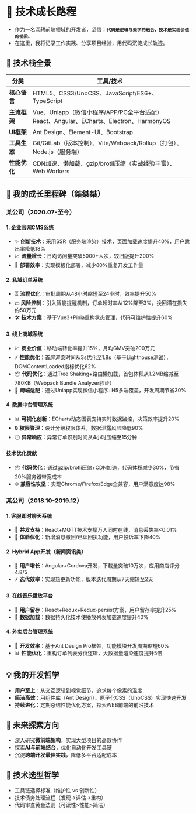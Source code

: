 # 🌟 **技术成长路程**  

- 作为一名深耕前端领域的开发者，坚信：**`代码是逻辑与美学的融合，技术是实现价值的桥梁。`**  
- 在这里，我将记录工作实践、分享项目经验，用代码沉淀成长轨迹。


## 🔧 **技术栈全景**  
| 分类         | 工具/技术                                                            |
|-------------|---------------------------------------------------------------------|
| **核心语言** | HTML5、CSS3/UnoCSS、JavaScript/ES6+、TypeScript                      |
| **主流框架** | Vue、Uniapp（微信小程序/APP/PC全平台适配）<br>React、Angular、ECharts、Electron、HarmonyOS|
| **UI框架** | Ant Design、Element-UI、Bootstrap                |
| **工具生态** | Git/GitLab（版本控制）、Vite/Webpack/Rollup（打包）、Node.js（服务端）    |
| **性能优化** | CDN加速、懒加载、gzip/brotli压缩（实战经验丰富）、Web Workers             |


## 🚀 **我的成长里程碑（桀桀桀）**  

### **某公司（2020.07-至今）**  
#### **1. 企业官网CMS系统**  
- ✨ **创新技术**：采用SSR（服务端渲染）技术，页面加载速度提升40%，用户跳出率降低18%  
- 📈 **流量增长**：日均访问量突破5000+人次，较旧版提升200%  
- 🚀 **部署效率**：实现模板化部署，减少80%重复开发工作量  

#### **2. 私域订单系统**  
- ⏳ **流程优化**：审批周期从48小时缩短至24小时，效率提升50%  
- 💵 **风险控制**：引入智能提醒机制，订单超时率从12%降至3%，挽回潜在损失约50万元  
- 🛠️ **技术方案**：基于Vue3+Pinia重构状态管理，代码可维护性提升60%  

#### **3. 线上商城系统**  
- 💹 **商业价值**：移动端转化率提升15%，月均GMV突破200万元  
- ⚡ **性能优化**：首屏渲染时间从3s优化至1.8s（基于Lighthouse测试），DOMContentLoaded指标优化62%
- 📦 **代码优化**：通过Tree Shaking+路由懒加载，首包体积从1.2MB缩减至780KB（Webpack Bundle Analyzer验证）
- 📱 **跨端适配**：通过Uniapp实现微信小程序+H5多端覆盖，开发周期节省30%  

#### **4. 数据中台管理系统**  
- 📊 **可视化创新**：ECharts动态图表支持实时数据监控，决策效率提升20%  
- 🔒 **权限管理**：设计分级权限体系，数据泄露风险降低90%  
- 🕒 **异常响应**：异常订单识别时间从4小时压缩至15分钟  

#### **技术优化贡献**  
- 📦 **代码优化**：通过gzip/brotli压缩+CDN加速，代码体积减少30%，节省20%服务器带宽成本  
- 🌐 **兼容性攻坚**：实现Chrome/Firefox/Edge全兼容，用户满意度达98%  


### **某公司（2018.10-2019.12）**  
#### **1. 客服即时聊天系统**  
- 💬 **并发支持**：React+MQTT技术支撑万人同时在线，消息丢失率<0.01%  
- 🎯 **体验优化**：新增消息撤回/已读回执功能，用户投诉率下降40%  

#### **2. Hybrid App开发（新闻资讯类）**  
- 📱 **用户增长**：Angular+Cordova开发，下载量突破10万次，应用商店评分4.8/5  
- ⚡ **迭代效率**：实现热更新功能，版本迭代周期从7天缩短至2天  

#### **3. 在线音乐播放平台**  
- 🎵 **用户留存**：React+Redux+Redux-persist方案，用户留存率提升25%  
- 🚀 **数据加载**：数据持久化技术使播放列表加载速度提升40%  

#### **4. 外卖后台管理系统**  
- 🚚 **开发效率**：基于Ant Design Pro框架，功能模块开发周期缩短60%  
- 📊 **性能优化**：重构订单列表分页逻辑，大数据量渲染速度提升5倍  



## 💡 **我的开发哲学**  
- **用户至上**：从交互逻辑到视觉细节，追求每个像素的温度  
- **简洁高效**：用组件库（Ant Design）、原子化CSS（UnoCSS）实现快速开发  
- **持续进化**：定期总结性能优化方案，探索WEB前端的前沿技术  


## 🌱 **未来探索方向**  
- 深入研究**微前端架构**，实现大型项目的高效协作  
- 探索**AI与前端结合**，优化自动化开发工具链  
- 沉淀**跨端开发最佳实践**，降低多平台适配成本


## 🧭 **技术选型哲学**  
- 工具链选择标准（维护性 vs 创新性）  
- 技术债务处理流程（发现→评估→重构）  
- 代码审查黄金法则（可读性>性能>简洁）
